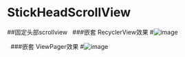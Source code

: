 # StickHeadScrollView
##固定头部scrollview
 
###嵌套 RecyclerView效果
#![image](https://github.com/panch1993/StickHeadScrollView/blob/master/gif/rv.gif)   

 
###嵌套 ViewPager效果
#![image](https://github.com/panch1993/StickHeadScrollView/blob/master/gif/vp.gif)   

